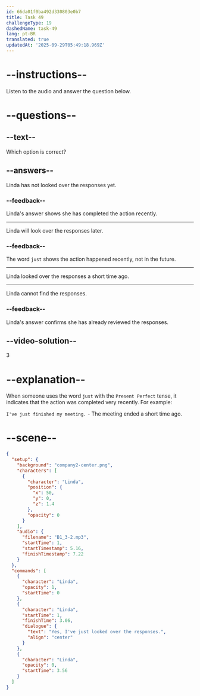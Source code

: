 ```yaml
---
id: 66da01f0ba492d330803e0b7
title: Task 49
challengeType: 19
dashedName: task-49
lang: pt-BR
translated: true
updatedAt: '2025-09-29T05:49:18.969Z'
---
```

<!--
AUDIO REFERENCE:
Linda: Yes, I've just looked over the responses.
-->

# --instructions--

Listen to the audio and answer the question below.

# --questions--

## --text--

Which option is correct?

## --answers--

Linda has not looked over the responses yet.

### --feedback--

Linda's answer shows she has completed the action recently.

---

Linda will look over the responses later.

### --feedback--

The word `just` shows the action happened recently, not in the future.

---

Linda looked over the responses a short time ago.

---

Linda cannot find the responses.

### --feedback--

Linda's answer confirms she has already reviewed the responses.

## --video-solution--

3

# --explanation--

When someone uses the word `just` with the `Present Perfect` tense, it indicates that the action was completed very recently. For example:

 `I've just finished my meeting.` - The meeting ended a short time ago.

# --scene--

```json
{
  "setup": {
    "background": "company2-center.png",
    "characters": [
      {
        "character": "Linda",
        "position": {
          "x": 50,
          "y": 0,
          "z": 1.4
        },
        "opacity": 0
      }
    ],
    "audio": {
      "filename": "B1_3-2.mp3",
      "startTime": 1,
      "startTimestamp": 5.16,
      "finishTimestamp": 7.22
    }
  },
  "commands": [
    {
      "character": "Linda",
      "opacity": 1,
      "startTime": 0
    },
    {
      "character": "Linda",
      "startTime": 1,
      "finishTime": 3.06,
      "dialogue": {
        "text": "Yes, I've just looked over the responses.",
        "align": "center"
      }
    },
    {
      "character": "Linda",
      "opacity": 0,
      "startTime": 3.56
    }
  ]
}
```
